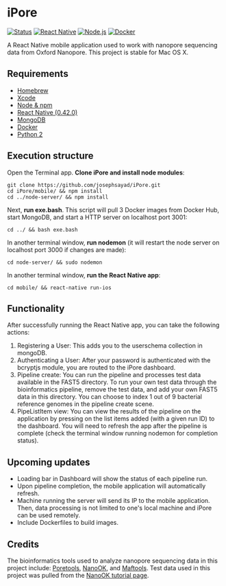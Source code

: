 # iPore

[![Status](https://img.shields.io/badge/build-passing-brightgreen.svg)]() [![React Native](https://img.shields.io/badge/react%20native-0.42.0-brightgreen.svg)](https://facebook.github.io/react-native/) [![Node.js](https://img.shields.io/badge/node-8.5.0-brightgreen.svg)](https://nodejs.org/en/) [![Docker](https://img.shields.io/badge/docker-17.06.2-blue.svg)](https://www.docker.com/)

A React Native mobile application used to work with nanopore sequencing data from Oxford Nanopore. This project is stable for Mac OS X. 

## Requirements

* [Homebrew](https://brew.sh/)
* [Xcode](https://developer.apple.com/xcode/)
* [Node & npm](https://changelog.com/posts/install-node-js-with-homebrew-on-os-x/)
* [React Native (0.42.0)](https://facebook.github.io/react-native/docs/getting-started.html)
* [MongoDB](https://treehouse.github.io/installation-guides/mac/mongo-mac.html/)
* [Docker](https://www.docker.com/docker-mac/)
* [Python 2](http://docs.python-guide.org/en/latest/starting/install/osx/)

## Execution structure

Open the Terminal app. **Clone iPore and install node modules**: 

```
git clone https://github.com/josephsayad/iPore.git
cd iPore/mobile/ && npm install
cd ../node-server/ && npm install
```

Next, **run exe.bash**. This script will pull 3 Docker images from Docker Hub, start MongoDB, and start a HTTP server on localhost port 3001: 

```
cd ../ && bash exe.bash
```

In another terminal window, **run nodemon** (it will restart the node server on localhost port 3000 if changes are made): 

```
cd node-server/ && sudo nodemon
```

In another terminal window, **run the React Native app**: 

```
cd mobile/ && react-native run-ios
```

## Functionality

After successfully running the React Native app, you can take the following actions: 

1. Registering a User: This adds you to the userschema collection in mongoDB. 
2. Authenticating a User: After your password is authenticated with the bcryptjs module, you are routed to the iPore dashboard. 
3. Pipeline create: You can run the pipeline and processes test data available in the FAST5 directory. To run your own test data through the bioinformatics pipeline, remove the test data, and add your own FAST5 data in this directory. You can choose to index 1 out of 9 bacterial reference genomes in the pipeline create scene.
4. PipeListItem view: You can view the results of the pipeline on the application by pressing on the list items added (with a given run ID) to the dashboard. You will need to refresh the app after the pipeline is complete (check the terminal window running nodemon for completion status). 

## Upcoming updates 

* Loading bar in Dashboard will show the status of each pipeline run. 
* Upon pipeline completion, the mobile application will automatically refresh.
* Machine running the server will send its IP to the mobile application. Then, data processing is not limited to one's local machine and iPore can be used remotely.
* Include Dockerfiles to build images. 

## Credits

The bioinformatics tools used to analyze nanopore sequencing data in this project include: [Poretools](https://github.com/arq5x/poretools), [NanoOK](https://github.com/TGAC/NanoOK), and [Maftools](https://github.com/PoisonAlien/maftools). Test data used in this project was pulled from the [NanoOK tutorial page](https://documentation.tgac.ac.uk/display/NANOOK/NanoOK+tutorial).
